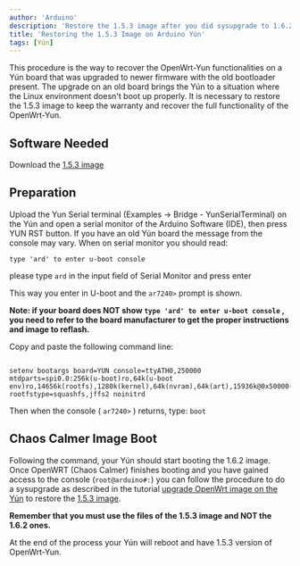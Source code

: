 ```yaml
---
author: 'Arduino'
description: 'Restore the 1.5.3 image after you did sysupgrade to 1.6.2 on old Yún'
title: 'Restoring the 1.5.3 Image on Arduino Yún'
tags: [Yún]
---
```


This procedure is the way to recover the OpenWrt-Yun functionalities on a Yún board that was upgraded to newer firmware with the old bootloader present. The upgrade on an old board brings the Yún to a situation where the Linux environment doesn't boot up properly. It is necessary to restore the 1.5.3 image to keep the warranty and recover the full functionality of the OpenWrt-Yun.

## Software Needed

Download the [1.5.3 image](https://downloads.arduino.cc/openwrtyun/1/YunSysupgradeImage_v1.5.3.zip)

## Preparation

Upload the Yun Serial terminal (Examples -> Bridge - YunSerialTerminal) on the Yún and open a serial monitor of the Arduino Software (IDE), then press YUN RST button. If you have an old Yún board the message from the console may vary. When on serial monitor you should read:

`type 'ard' to enter u-boot console`

please type `ard` in the input field of Serial Monitor and press enter

This way you enter in U-boot and the `ar7240>`  prompt is shown.

**Note: if your board does NOT show `type 'ard' to enter u-boot console` , you need to refer to the board manufacturer to get the proper instructions and image to reflash.**

Copy and paste the following command line:

```arduino

setenv bootargs board=YUN console=ttyATH0,250000 mtdparts=spi0.0:256k(u-boot)ro,64k(u-boot env)ro,14656k(rootfs),1280k(kernel),64k(nvram),64k(art),15936k@0x50000(firmware) rootfstype=squashfs,jffs2 noinitrd

```

Then when the console ( `ar7240>` ) returns, type:
`boot`

## Chaos Calmer Image Boot

Following the command, your Yún should start booting the 1.6.2 image. Once OpenWRT (Chaos Calmer) finishes booting and you have gained access to the console (`root@arduino#:`) you can follow the procedure to do a  sysupgrade as described in the tutorial [upgrade OpenWrt image on the Yún](https://www.arduino.cc/en/Tutorial/YunSysupgrade) to restore the [1.5.3 image](https://downloads.arduino.cc/openwrtyun/1/YunSysupgradeImage_v1.5.3.zip).

**Remember that you must use the files of the 1.5.3 image and NOT the 1.6.2 ones.**

At the end of the process your Yún will reboot and have 1.5.3 version of OpenWrt-Yun.